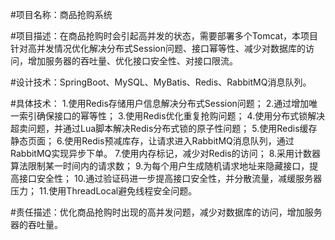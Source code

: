 #项目名称：商品抢购系统

#项目描述：在商品抢购时会引起高并发的状态，需要部署多个Tomcat，本项目针对高并发情况优化解决分布式Session问题、接口幂等性、减少对数据库的访问，增加服务器的吞吐量、优化接口安全性、对接口限流。

#设计技术：SpringBoot、MySQL、MyBatis、Redis、RabbitMQ消息队列。

#具体技术： 
1.使用Redis存储用户信息解决分布式Session问题；
2.通过增加唯一索引确保接口的幂等性；
3.使用Redis优化重复抢购问题；
4.使用分布式锁解决超卖问题，并通过Lua脚本解决Redis分布式锁的原子性问题；
5.使用Redis缓存静态页面；
6.使用Redis预减库存，让请求进入RabbitMQ消息队列，通过RabbitMQ实现异步下单。
7.使用内存标记，减少对Redis的访问；
8.采用计数器算法限制某一时间内的请求数；
9.为每个用户生成随机请求地址来隐藏接口，提高接口安全性；
10.通过验证码进一步提高接口安全性，并分散流量，减缓服务器压力；
11.使用ThreadLocal避免线程安全问题。

#责任描述：优化商品抢购时出现的高并发问题，减少对数据库的访问，增加服务器的吞吐量。